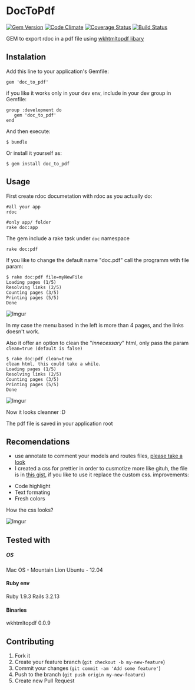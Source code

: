 # DocToPdf
[![Gem Version](https://badge.fury.io/rb/doc_to_pdf.png)](http://badge.fury.io/rb/doc_to_pdf)
[![Code Climate](https://codeclimate.com/github/rderoldan1/doc_to_pdf.png)](https://codeclimate.com/github/rderoldan1/doc_to_pdf)
[![Coverage Status](https://coveralls.io/repos/rderoldan1/doc_to_pdf/badge.png)](https://coveralls.io/r/rderoldan1/doc_to_pdf)
[![Build Status](https://travis-ci.org/rderoldan1/doc_to_pdf.png?branch=master)](https://travis-ci.org/rderoldan1/doc_to_pdf)

GEM to export rdoc in a pdf file using [wkhtmltopdf libary](http://code.google.com/p/wkhtmltopdf/)

## Instalation

Add this line to your application's Gemfile:

    gem 'doc_to_pdf'

if you like it works only in your dev env, include in your dev group in Gemfile:

    group :development do
       gem 'doc_to_pdf'
    end

And then execute:

    $ bundle

Or install it yourself as:

    $ gem install doc_to_pdf

## Usage

First create rdoc documetation with rdoc as you actually do:

    #all your app
    rdoc

    #only app/ folder
    rake doc:app

The gem include a rake task under `doc` namespace

    rake doc:pdf

If you like to change the default name "doc.pdf" call the programm with file param:

    $ rake doc:pdf file=myNewFile
    Loading pages (1/5)
    Resolving links (2/5)
    Counting pages (3/5)
    Printing pages (5/5)
    Done

![Imgur](http://i.imgur.com/w8agvbY.png)

In my case the menu based in the left is more than 4 pages, and the links doesn't work.


Also it offer an option to clean the "_innecessary_" html, only pass the param `clean=true (default is false)`

    $ rake doc:pdf clean=true
    clean html, this could take a while.
    Loading pages (1/5)
    Resolving links (2/5)
    Counting pages (3/5)
    Printing pages (5/5)
    Done

![Imgur](http://i.imgur.com/SOq9nm7.png)

Now it looks cleanner :D

The pdf file is saved in your application root

## Recomendations

* use annotate to comment your models and routes files, [please take a look](https://github.com/ctran/annotate_models)
* I created a css for prettier in order to cusmotize more like gituh, the file is in [this gist](https://gist.github.com/rderoldan1/6396578#file-rdoc-css-L1), if
you like to use it replace the custom css.
 improvements:
 - Code highlight
 - Text formating
 - Fresh colors

How the css looks?

![Imgur](http://i.imgur.com/bQGrVCa.png)

## Tested with


##### OS
Mac OS - Mountain Lion
Ubuntu - 12.04

#### Ruby env
Ruby 1.9.3
Rails 3.2.13

#### Binaries
wkhtmltopdf 0.0.9



## Contributing

1. Fork it
2. Create your feature branch (`git checkout -b my-new-feature`)
3. Commit your changes (`git commit -am 'Add some feature'`)
4. Push to the branch (`git push origin my-new-feature`)
5. Create new Pull Request
